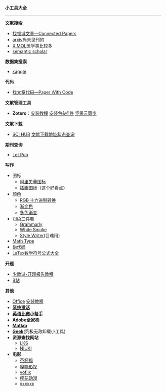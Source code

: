 **小工具大全**

--------------------------------

**文献搜索**

- [找领域文章—Connected Papers](https://www.connectedpapers.com/)
- [arxiv](https://arxiv.org/)尚未见刊的
- [X MOL](https://www.x-mol.com/paper/chem)医学类比较多
- [semantic scholar](https://www.semanticscholar.org/)

**数据集搜索**

- [kaggle](https://www.kaggle.com/)

**代码**

- [找文章代码—Paper With Code](https://paperswithcode.com/)

**文献管理工具**

- **Zotero：**[安装教程](https://www.bilibili.com/video/BV1ZE411p7qT?spm_id_from=333.999.0.0&vd_source=131bd090c855bc8e8ae1e30d2ddb8ab2)    [安装包&插件](http://dobeccx.cn/yun/index.php?share/file&user=102&sid=cQCUye25)  [坚果云同步](https://sspai.com/post/64283)

**文献下载**

- [SCI HUB](https://sci-hub.se/)	[文献下载地址状态查询](https://tool.yovisun.com/scihub/) 

**期刊查询**

- [Let Pub](http://www.letpub.com.cn/index.php?page=journalapp&view=search)

**写作**

- 图标
  - [阿里矢量图标](https://www.iconfont.cn/)
  - [插画图标](https://www.flaticon.com/)（这个好看点）
- 颜色
  - [RGB 十六进制转换](https://www.sioe.cn/yingyong/yanse-rgb-16/)
  - [渐变色](https://mycolor.space/)
  - [多色渐变](https://www.grabient.com/)
- 润色三件套
  - [Grammarly](https://www.grammarly.com/ )
  - [White Smoke](http://dobeccx.cn/yun/index.php?share/file&user=102&sid=JZqDvxBT)
  - [Style Writer](http://dobeccx.cn/yun/index.php?share/file&user=102&sid=ngyQsXTU)(巨难用)   
- [Math Type](http://dobeccx.cn/yun/index.php?share/file&user=102&sid=WI9qz65N)
- [伪代码](http://dobeccx.cn/yun/index.php?share/file&user=102&sid=hWvKN2CQ)
- [LaTex数学符号公式大全](http://www.letpub.com.cn/index.php?page=journalapp&view=search)



**开题**

- [少数派-开题报告教程](https://sspai.com/post/57022)
- [B站](https://www.bilibili.com/video/BV1U64y1W7ro?spm_id_from=333.337.search-card.all.click)

**其他**

- [Office](http://dobeccx.cn/yun/index.php?share/file&user=102&sid=GU2E5xjc)  [安装教程](https://www.bilibili.com/video/BV193411K7Yq?spm_id_from=333.999.0.0&vd_source=131bd090c855bc8e8ae1e30d2ddb8ab2)
- **[系统激活](https://www.bilibili.com/read/cv6138053)**
- [**英语比赛小帮手**](http://dobeccx.cn/yun/index.php?share/file&user=102&sid=vkIBsahP)
- [**Adobe全家桶**](http://dobeccx.cn/yun/index.php?share/folder&user=102&sid=TgvZYb7r)
- [**Matlab**](http://dobeccx.cn/yun/index.php?share/folder&user=102&sid=GQ9hr5Tv)
- [**Geek**](http://dobeccx.cn/yun/index.php?share/file&user=102&sid=VvbwPGi7)(究极无敌卸载小工具)
- **资源查找网站**
  - [LKS](https://lkssite.vip/)
  - [NIUKI](https://niuki.kingwei.ltd/)
- **电影**
  - [茶杯狐](https://cupfox.app/)
  - [哔嘀影视](https://www.bdys01.com/)
  - [voflix](https://www.voflix.com/)
  - [樱花动漫](http://www.dmh8.com/)
  - [xxxxxx](http://www.dmh8.com/)
  
